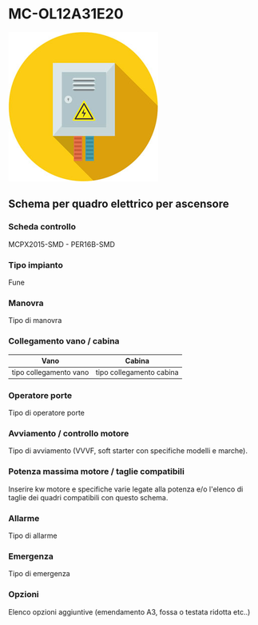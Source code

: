 # MC-OL12A31E20
![electric_panel_icon](res/el_icon_4.jpg)
## Schema per quadro elettrico per ascensore

### Scheda controllo
MCPX2015-SMD - PER16B-SMD

### Tipo impianto
Fune

### Manovra
Tipo di manovra

### Collegamento vano / cabina
Vano|Cabina
---|---
tipo collegamento vano|  tipo collegamento cabina

### Operatore porte
Tipo di operatore porte

### Avviamento / controllo motore
Tipo di avviamento (VVVF, soft starter con specifiche modelli e marche).

### Potenza massima motore / taglie compatibili
Inserire kw motore e specifiche varie legate alla potenza e/o l'elenco di taglie dei quadri compatibili con questo schema.

### Allarme
Tipo di allarme

### Emergenza
Tipo di emergenza

### Opzioni
Elenco opzioni aggiuntive (emendamento A3, fossa o testata ridotta etc..)
